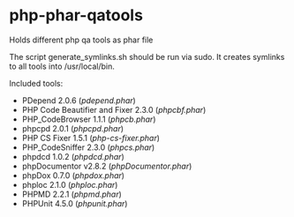 php-phar-qatools
================

Holds different php qa tools as phar file

The script generate_symlinks.sh should be run via sudo. 
It creates symlinks to all tools into /usr/local/bin.

Included tools:

* PDepend 2.0.6 (*pdepend.phar*)
* PHP Code Beautifier and Fixer 2.3.0 (*phpcbf.phar*)
* PHP_CodeBrowser 1.1.1 (*phpcb.phar*)
* phpcpd 2.0.1 (*phpcpd.phar*)
* PHP CS Fixer 1.5.1 (*php-cs-fixer.phar*)
* PHP_CodeSniffer 2.3.0 (*phpcs.phar*)
* phpdcd 1.0.2 (*phpdcd.phar*)
* phpDocumentor v2.8.2 (*phpDocumentor.phar*)
* phpDox 0.7.0 (*phpdox.phar*)
* phploc 2.1.0 (*phploc.phar*)
* PHPMD 2.2.1 (*phpmd.phar*)
* PHPUnit 4.5.0 (*phpunit.phar*)
